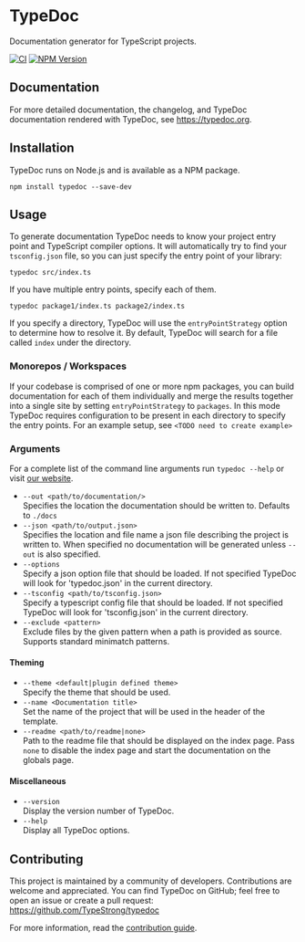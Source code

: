 # TypeDoc

Documentation generator for TypeScript projects.

[![CI](https://github.com/TypeStrong/typedoc/workflows/CI/badge.svg)](https://github.com/TypeStrong/typedoc/actions)
[![NPM Version](https://img.shields.io/npm/v/typedoc?color=33cd56&logo=npm)](https://www.npmjs.com/package/typedoc)

## Documentation

For more detailed documentation, the changelog, and TypeDoc documentation rendered with TypeDoc, see https://typedoc.org.

## Installation

TypeDoc runs on Node.js and is available as a NPM package.

```text
npm install typedoc --save-dev
```

## Usage

To generate documentation TypeDoc needs to know your project entry point and TypeScript
compiler options. It will automatically try to find your `tsconfig.json` file, so you can
just specify the entry point of your library:

```text
typedoc src/index.ts
```

If you have multiple entry points, specify each of them.

```text
typedoc package1/index.ts package2/index.ts
```

If you specify a directory, TypeDoc will use the `entryPointStrategy` option to determine how to resolve it.
By default, TypeDoc will search for a file called `index` under the directory.

### Monorepos / Workspaces

If your codebase is comprised of one or more npm packages, you can build documentation for each of them individually
and merge the results together into a single site by setting `entryPointStrategy` to `packages`. In this mode TypeDoc
requires configuration to be present in each directory to specify the entry points. For an example setup, see
`<TODO need to create example>`

### Arguments

For a complete list of the command line arguments run `typedoc --help` or visit
[our website](https://typedoc.org/guides/options/).

-   `--out <path/to/documentation/>`<br>
    Specifies the location the documentation should be written to. Defaults to `./docs`
-   `--json <path/to/output.json>`<br>
    Specifies the location and file name a json file describing the project is
    written to. When specified no documentation will be generated unless `--out` is also
    specified.
-   `--options`<br>
    Specify a json option file that should be loaded. If not specified TypeDoc
    will look for 'typedoc.json' in the current directory.
-   `--tsconfig <path/to/tsconfig.json>`<br>
    Specify a typescript config file that should be loaded. If not
    specified TypeDoc will look for 'tsconfig.json' in the current directory.
-   `--exclude <pattern>`<br>
    Exclude files by the given pattern when a path is provided as source.
    Supports standard minimatch patterns.

#### Theming

-   `--theme <default|plugin defined theme>`<br>
    Specify the theme that should be used.
-   `--name <Documentation title>`<br>
    Set the name of the project that will be used in the header of the template.
-   `--readme <path/to/readme|none>`<br>
    Path to the readme file that should be displayed on the index page. Pass `none` to disable the index page
    and start the documentation on the globals page.

#### Miscellaneous

-   `--version`<br>
    Display the version number of TypeDoc.
-   `--help`<br>
    Display all TypeDoc options.

## Contributing

This project is maintained by a community of developers. Contributions are welcome and appreciated.
You can find TypeDoc on GitHub; feel free to open an issue or create a pull request:
https://github.com/TypeStrong/typedoc

For more information, read the [contribution guide](https://github.com/TypeStrong/typedoc/blob/master/.github/CONTRIBUTING.md).
